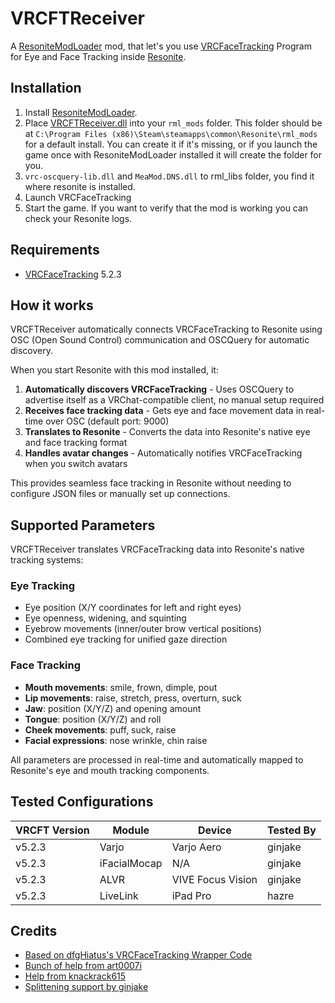 # VRCFTReceiver

A [ResoniteModLoader](https://github.com/resonite-modding-group/ResoniteModLoader) mod, that let's you use [VRCFaceTracking](https://github.com/benaclejames/VRCFaceTracking) Program for Eye and Face Tracking inside [Resonite](https://resonite.com/).

## Installation

1. Install [ResoniteModLoader](https://github.com/resonite-modding-group/ResoniteModLoader).
2. Place [VRCFTReceiver.dll](https://github.com/hazre/VRCFTReceiver/releases/latest/download/VRCFTReceiver.dll) into your `rml_mods` folder. This folder should be at `C:\Program Files (x86)\Steam\steamapps\common\Resonite\rml_mods` for a default install. You can create it if it's missing, or if you launch the game once with ResoniteModLoader installed it will create the folder for you.
3. `vrc-oscquery-lib.dll` and `MeaMod.DNS.dll` to rml_libs folder, you find it where resonite is installed.
4. Launch VRCFaceTracking
5. Start the game. If you want to verify that the mod is working you can check your Resonite logs.

## Requirements

- [VRCFaceTracking](https://github.com/benaclejames/VRCFaceTracking) 5.2.3

## How it works

VRCFTReceiver automatically connects VRCFaceTracking to Resonite using OSC (Open Sound Control) communication and OSCQuery for automatic discovery. 

When you start Resonite with this mod installed, it:
1. **Automatically discovers VRCFaceTracking** - Uses OSCQuery to advertise itself as a VRChat-compatible client, no manual setup required
2. **Receives face tracking data** - Gets eye and face movement data in real-time over OSC (default port: 9000)  
3. **Translates to Resonite** - Converts the data into Resonite's native eye and face tracking format
4. **Handles avatar changes** - Automatically notifies VRCFaceTracking when you switch avatars

This provides seamless face tracking in Resonite without needing to configure JSON files or manually set up connections.

## Supported Parameters

VRCFTReceiver translates VRCFaceTracking data into Resonite's native tracking systems:

### Eye Tracking
- Eye position (X/Y coordinates for left and right eyes)
- Eye openness, widening, and squinting
- Eyebrow movements (inner/outer brow vertical positions)
- Combined eye tracking for unified gaze direction

### Face Tracking
- **Mouth movements**: smile, frown, dimple, pout
- **Lip movements**: raise, stretch, press, overturn, suck
- **Jaw**: position (X/Y/Z) and opening amount
- **Tongue**: position (X/Y/Z) and roll
- **Cheek movements**: puff, suck, raise
- **Facial expressions**: nose wrinkle, chin raise

All parameters are processed in real-time and automatically mapped to Resonite's eye and mouth tracking components.

## Tested Configurations

| VRCFT Version | Module       | Device              | Tested By |
|---------------|--------------|--------------------|-----------|
| v5.2.3        | Varjo        | Varjo Aero          | ginjake   |
| v5.2.3        | iFacialMocap | N/A                 | ginjake   |
| v5.2.3        | ALVR         | VIVE Focus Vision   | ginjake   |
| v5.2.3        | LiveLink     | iPad Pro            | hazre     |

## Credits

- [Based on dfgHiatus's VRCFaceTracking Wrapper Code](https://github.com/dfgHiatus/VRCFT-Module-Wrapper/blob/master/VRCFTModuleWrapper/OSC/VRCFTOSC.cs)
- [Bunch of help from art0007i](https://github.com/art0007i)
- [Help from knackrack615](https://github.com/knackrack615)
- [Splittening support by ginjake](https://x.com/sirojake)
